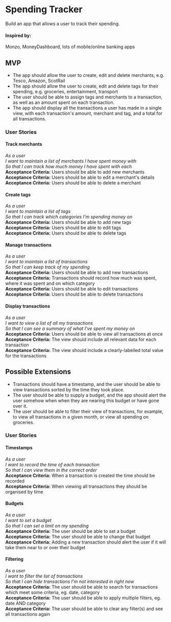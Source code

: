 # Spending Tracker

Build an app that allows a user to track their spending.

#### Inspired by:

Monzo, MoneyDashboard, lots of mobile/online banking apps

## MVP

* The app should allow the user to create, edit and delete merchants, e.g. Tesco, Amazon, ScotRail
* The app should allow the user to create, edit and delete tags for their spending, e.g. groceries, entertainment, transport
* The user should be able to assign tags and merchants to a transaction, as well as an amount spent on each transaction.
* The app should display all the transactions a user has made in a single view, with each transaction's amount, merchant and tag, and a total for all transactions.

### User Stories

#### Track merchants
_As a user_<br/>
_I want to maintain a list of merchants I have spent money with_<br/>
_So that I can track how much money I have spent with each_<br/>
**Acceptance Criteria:** Users should be able to add new merchants<br/>
**Acceptance Criteria:** Users should be able to edit a merchant's details<br/>
**Acceptance Criteria:** Users should be able to delete a merchant<br/>

#### Create tags
_As a user_<br/>
_I want to maintain a list of tags_<br/>
_So that I can track which categories I'm spending money on_<br/>
**Acceptance Criteria:** Users should be able to add new tags<br/>
**Acceptance Criteria:** Users should be able to edit tags<br/>
**Acceptance Criteria:** Users should be able to delete tags<br/>

#### Manage transactions
_As a user_<br/>
_I want to maintain a list of transactions_<br/>
_So that I can keep track of my spending_<br/>
**Acceptance Criteria:** Users should be able to add new transactions<br/>
**Acceptance Criteria:** Transactions should record how much was spent, where it was spent and on which category<br/>
**Acceptance Criteria:** Users should be able to edit transactions<br/>
**Acceptance Criteria:** Users should be able to delete transactions<br/>

#### Display transactions
_As a user_<br/>
_I want to view a list of all my transactions_<br/>
_So that I can see a summary of what I've spent my money on_<br/>
**Acceptance Criteria:** Users should be able to view all transactions at once<br/>
**Acceptance Criteria:** The view should include all relevant data for each transaction<br/>
**Acceptance Criteria:** The view should include a clearly-labelled total value for the transactions



## Possible Extensions

* Transactions should have a timestamp, and the user should be able to view transactions sorted by the time they took place.
* The user should be able to supply a budget, and the app should alert the user somehow when when they are nearing this budget or have gone over it.
* The user should be able to filter their view of transactions, for example, to view all transactions in a given month, or view all spending on groceries.

### User Stories

#### Timestamps
_As a user_<br/>
_I want to record the time of each transaction_<br/>
_So that I can view them in the correct order_<br/>
**Acceptance Criteria:** When a transaction is created the time should be recorded<br/>
**Acceptance Criteria:** When viewing all transactions they should be organised by time<br/>

#### Budgets
_As a user_<br/>
_I want to set a budget_<br/>
_So that I can set a limit on my spending_<br/>
**Acceptance Criteria:** The user should be able to set a budget<br/>
**Acceptance Criteria:** The user should be able to change that budget<br/>
**Acceptance Criteria:** Adding a new transaction should alert the user if it will take them near to or over their budget<br/>

#### Filtering
_As a user_<br/>
_I want to filter the list of transactions_<br/>
_So that I can hide transactions I'm not interested in right now_<br/>
**Acceptance Criteria:** The user should be able to search for transactions which meet some criteria, eg. date, category<br/>
**Acceptance Criteria:** The user should be able to apply multiple filters, eg. date AND category<br/>
**Acceptance Criteria:** The user should be able to clear any filter(s) and see all transactions again
